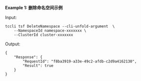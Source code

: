 **Example 1: 删除命名空间示例**



Input: 

```
tccli tsf DeleteNamespace --cli-unfold-argument  \
    --NamespaceId namespace-xxxxxxx \
    --ClusterId cluster-xxxxxxx
```

Output: 
```
{
    "Response": {
        "RequestId": "f8ba3919-a33e-49c2-afdb-c2d9a4162130",
        "Result": true
    }
}
```

